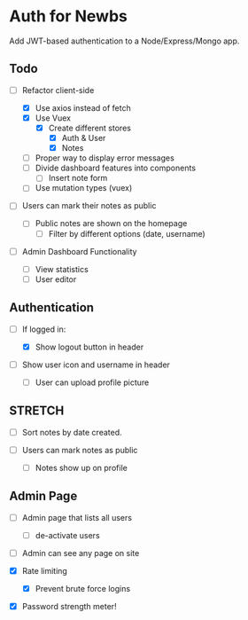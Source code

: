 # Auth for Newbs

Add JWT-based authentication to a Node/Express/Mongo app.

## Todo

- [ ] Refactor client-side

  - [x] Use axios instead of fetch
  - [x] Use Vuex
    - [x] Create different stores
      - [x] Auth & User
      - [x] Notes
  - [ ] Proper way to display error messages
  - [ ] Divide dashboard features into components
    - [ ] Insert note form
  - [ ] Use mutation types (vuex)

- [ ] Users can mark their notes as public

  - [ ] Public notes are shown on the homepage
    - [ ] Filter by different options (date, username)

- [ ] Admin Dashboard Functionality
  - [ ] View statistics
  - [ ] User editor

## Authentication

- [ ] If logged in:

  - [x] Show logout button in header

- [ ] Show user icon and username in header
  - [ ] User can upload profile picture

## STRETCH

- [ ] Sort notes by date created.

- [ ] Users can mark notes as public
  - [ ] Notes show up on profile

## Admin Page

- [ ] Admin page that lists all users

  - [ ] de-activate users

- [ ] Admin can see any page on site
- [x] Rate limiting

  - [x] Prevent brute force logins

- [x] Password strength meter!

